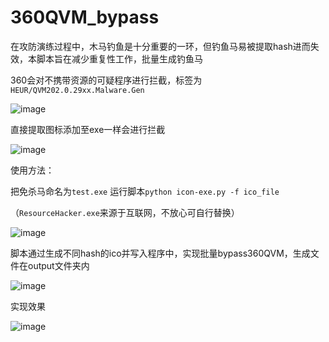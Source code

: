 # 360QVM_bypass

在攻防演练过程中，木马钓鱼是十分重要的一环，但钓鱼马易被提取hash进而失效，本脚本旨在减少重复性工作，批量生成钓鱼马

360会对不携带资源的可疑程序进行拦截，标签为`HEUR/QVM202.0.29xx.Malware.Gen`

![image](https://github.com/Pizz33/360QVM_bypass/assets/88339946/6b287357-bd77-436f-93b3-bc63d6475638)

直接提取图标添加至exe一样会进行拦截

![image](https://github.com/Pizz33/360QVM_bypass/assets/88339946/c803d4c9-ff89-4f6b-8760-198876e68d2d)

使用方法：

把免杀马命名为`test.exe` 运行脚本`python icon-exe.py -f ico_file`

（`ResourceHacker.exe`来源于互联网，不放心可自行替换）

![image](https://github.com/Pizz33/360QVM_bypass/assets/88339946/ba5c04a3-a1d4-4f20-a648-3495518d06ad)

脚本通过生成不同hash的ico并写入程序中，实现批量bypass360QVM，生成文件在output文件夹内

![image](https://github.com/Pizz33/360QVM_bypass/assets/88339946/2ea3a967-b845-435d-a806-85b28e838f7e)

实现效果

![image](https://github.com/Pizz33/360QVM_bypass/assets/88339946/6d3dcfac-7877-470b-b449-627ebc45554a)

